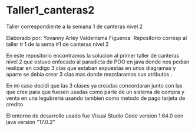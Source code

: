 # Taller1_canteras2
Taller correspondiente a la semana 1 de canteras nivel 2

Elaborado por: Yovanny Arley Valderrama Figueroa`
Repositorio corresp al taller # 1 de la sema  #1 de canteras nivel 2

En este repositorio encontramos la solucion al primer taller de canteras nivel 2
que estuvo enfocado al paradicta de POO en java donde nos pedian realizar en codigo
3 clas  que estaban expuestas en unos diagramas y aparte se debia crear 3 clas mas 
donde mezclaramos sus  atributos .

En mi caso decidi que las 3 clases ya creadas concordaran junto con las que cree
para que fuesen usadas como parte de un sistema de compra y venta  en una  legubreria
usando  tambien como metodo de pago tarjeta de credito

El entorno de desarrollo usado fue Visual Studio Code  version 1.64.0
con java version "17.0.2"
